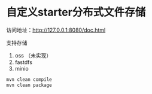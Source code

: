 # 自定义starter分布式文件存储

访问地址：http://127.0.0.1:8080/doc.html 

支持存储

1. oss （未实现）
2. fastdfs
3. minio

```bash
mvn clean compile
mvn clean package
```